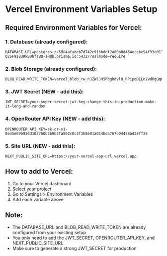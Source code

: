 # Vercel Environment Variables Setup

## Required Environment Variables for Vercel:

### 1. Database (already configured):
```
DATABASE_URL=postgres://5984afadeb7d742c91bbddf2a80b0d464ecebc94f33e017a44e69a2ad2503581:sk_y-Q26F9I8DRkB0hfzBQ-s@db.prisma.io:5432/?sslmode=require
```

### 2. Blob Storage (already configured):
```
BLOB_READ_WRITE_TOKEN=vercel_blob_rw_nJZWlJH5hbgbdvlU_RPipqDELoZvdRgQqOaMhBaIdAw4zAa
```

### 3. JWT Secret (NEW - add this):
```
JWT_SECRET=your-super-secret-jwt-key-change-this-in-production-make-it-long-and-random
```

### 4. OpenRouter API Key (NEW - add this):
```
OPENROUTER_API_KEY=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
```

### 5. Site URL (NEW - add this):
```
NEXT_PUBLIC_SITE_URL=https://your-vercel-app-url.vercel.app
```

## How to add to Vercel:

1. Go to your Vercel dashboard
2. Select your project
3. Go to Settings > Environment Variables
4. Add each variable above

## Note:
- The DATABASE_URL and BLOB_READ_WRITE_TOKEN are already configured from your existing setup
- You only need to add the JWT_SECRET, OPENROUTER_API_KEY, and NEXT_PUBLIC_SITE_URL
- Make sure to generate a strong JWT_SECRET for production